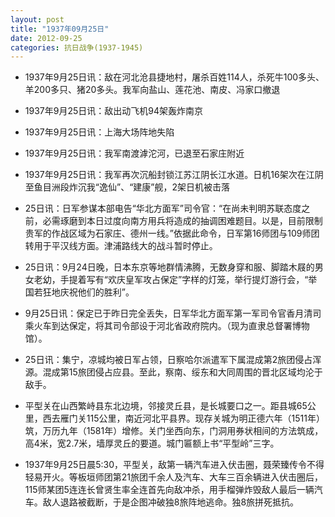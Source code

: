 ```yaml
---
layout: post
title: "1937年09月25日"
date: 2012-09-25
categories: 抗日战争(1937-1945)
---
```


<meta name="referrer" content="no-referrer" />

- 1937年9月25日讯：敌在河北沧县捷地村，屠杀百姓114人，杀死牛100多头、羊200多只、猪20多头。我军向盐山、莲花池、南皮、冯家口撤退 

- 1937年9月25日讯：敌出动飞机94架轰炸南京 

- 1937年9月25日讯：上海大场阵地失陷 

- 1937年9月25日讯：我军南渡滹沱河，已退至石家庄附近 

- 1937年9月25日讯：我军再次沉船封锁江苏江阴长江水道。日机16架次在江阴至鱼目洲段炸沉我“逸仙”、“建康”舰，2架日机被击落 

- 25日讯：日军参谋本部电告“华北方面军”司令官：“在尚未判明苏联态度之前，必需琢磨到本日过度向南方用兵将造成的抽调困难题目。以是，目前限制贵军的作战区域为石家庄、德州一线。”依据此命令，日军第16师团与109师团转用于平汉线方面。津浦路线大的战斗暂时停止。 

- 25日讯：9月24日晚，日本东京等地群情沸腾，无数身穿和服、脚踏木屐的男女老幼，手提着写有“欢庆皇军攻占保定”字样的灯笼，举行提灯游行会，“举国若狂地庆祝他们的胜利”。 

- 9月25日讯：保定已于昨日完全丢失，日军华北方面军第一军司令官香月清司乘火车到达保定，将其司令部设于河北省政府院内。（现为直隶总督署博物馆）。 

- 25日讯：集宁，凉城均被日军占领，日察哈尔派遣军下属混成第2旅团侵占浑源。混成第15旅团侵占应县。至此，察南、绥东和大同周围的晋北区域均沦于敌手。 

- 平型关在山西繁峙县东北边境，邻接灵丘县，是长城要口之一。距县城65公里，西去雁门关115公里，南近河北平县界。现存关城为明正德六年（1511年）筑，万历九年（1581年）增修。关门坐西向东，门洞用券状相间的方法筑成，高4米，宽2.7米，墙厚灵丘的要道。城门匾额上书“平型岭”三字。 

- 1937年9月25日晨5:30，平型关，敌第一辆汽车进入伏击圈，聂荣臻传令不得轻易开火。等板垣师团第21旅团千余人及汽车、大车三百余辆进入伏击圈后，115师某团5连连长曾贤生率全连首先向敌冲杀，用手榴弹炸毁敌人最后一辆汽车。敌人退路被截断，于是企图冲破独8旅阵地逃命。独8旅拼死抵抗。  

